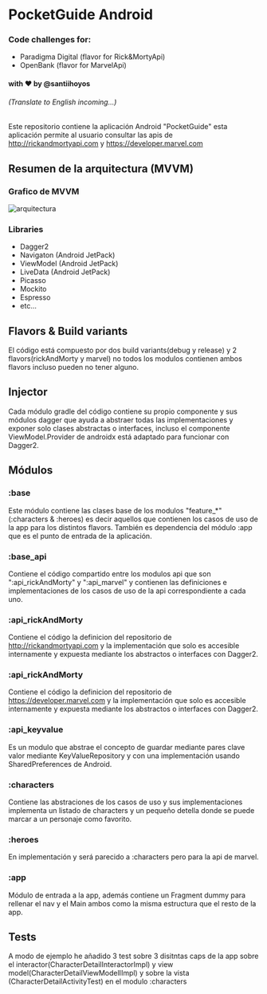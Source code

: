 # PocketGuide Android

### Code challenges for: 
  - Paradigma Digital (flavor for Rick&MortyApi)
  - OpenBank (flavor for MarvelApi)

#### with ❤️ by @santiihoyos

###### (Translate to English incoming...)

Este repositorio contiene la aplicación Android "PocketGuide" esta aplicación permite al usuario consultar las apis de http://rickandmortyapi.com y https://developer.marvel.com


## Resumen de la arquitectura (MVVM)

### Grafico de MVVM
![arquitectura](https://user-images.githubusercontent.com/10730150/113636910-b363ce00-9673-11eb-971e-39b28508b65f.jpg)


### Libraries
 - Dagger2
 - Navigaton (Android JetPack)
 - ViewModel (Android JetPack)
 - LiveData  (Android JetPack)
 - Picasso
 - Mockito
 - Espresso
 - etc...

## Flavors & Build variants
El código está compuesto por dos build variants(debug y release) y 2 flavors(rickAndMorty y marvel) no todos los modulos contienen ambos flavors incluso pueden no tener alguno.

## Injector
Cada módulo gradle del código contiene su propio componente y sus módulos dagger que ayuda a abstraer todas las implementaciones y exponer solo clases abstractas o interfaces, incluso el componente ViewModel.Provider de androidx está adaptado para funcionar con Dagger2.

## Módulos

### :base
Este módulo contiene las clases base de los modulos "feature_*"(:characters & :heroes) es decir aquellos que contienen los casos de uso de la app para los distintos flavors. También es dependencia del módulo :app que es el punto de entrada de la aplicación.

### :base_api
Contiene el código compartido entre los modulos api que son ":api_rickAndMorty" y ":api_marvel" y contienen las definiciones e implementaciones de los casos de uso de la api correspondiente a cada uno.

### :api_rickAndMorty
Contiene el código la definicion del repositorio de http://rickandmortyapi.com y la implementación que solo es accesible internamente y expuesta mediante los abstractos o interfaces con Dagger2.

### :api_rickAndMorty
Contiene el código la definicion del repositorio de https://developer.marvel.com y la implementación que solo es accesible internamente y expuesta mediante los abstractos o interfaces con Dagger2.

### :api_keyvalue
Es un modulo que abstrae el concepto de guardar mediante pares clave valor mediante KeyValueRepository y con una implementación usando SharedPreferences de Android.

### :characters
Contiene las abstraciones de los casos de uso y sus implementaciones implementa un listado de characters y un pequeño detella donde se puede marcar a un personaje como favorito.

### :heroes
En implementación y será parecido a :characters pero para la api de marvel.

### :app
Módulo de entrada a la app, además contiene un Fragment dummy para rellenar el nav y el Main ambos como la misma estructura que el resto de la app.

## Tests
A modo de ejemplo he añadido 3 test sobre 3 disitntas caps de la app sobre el interactor(CharacterDetailInteractorImpl) y view model(CharacterDetailViewModelIImpl) y sobre la vista (CharacterDetailActivityTest) en el modulo :characters
